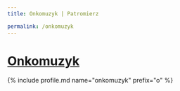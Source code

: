 ```yaml
---
title: Onkomuzyk | Patromierz

permalink: /onkomuzyk
---
```


# [Onkomuzyk](https://patronite.pl/onkomuzyk)

{% include profile.md name="onkomuzyk" prefix="o" %}

